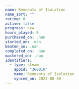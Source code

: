 ```yaml
---
name: Remnants of Isolation
name_sort: ""
rating: 0
active: false
progress: new
hours_played: 0
purchased_on: .nan
started_on: .nan
beaten_on: .nan
completed_on: .nan
mastered_on: .nan
identifiers:
  - type: steam
    appid: "360010"
    name: Remnants of Isolation
    synced_on: 2024-08-30
---
```

